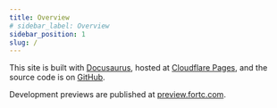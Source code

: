 ```yaml
---
title: Overview
# sidebar_label: Overview
sidebar_position: 1
slug: /
---
```

This site is built with [Docusaurus](https://docusaurus.io/), hosted at [Cloudflare Pages](https://pages.cloudflare.com/), and the source code is on [GitHub](https://github.com/dfinster/fortc).

Development previews are published at [preview.fortc.com](https://preview.fortc.com/).
